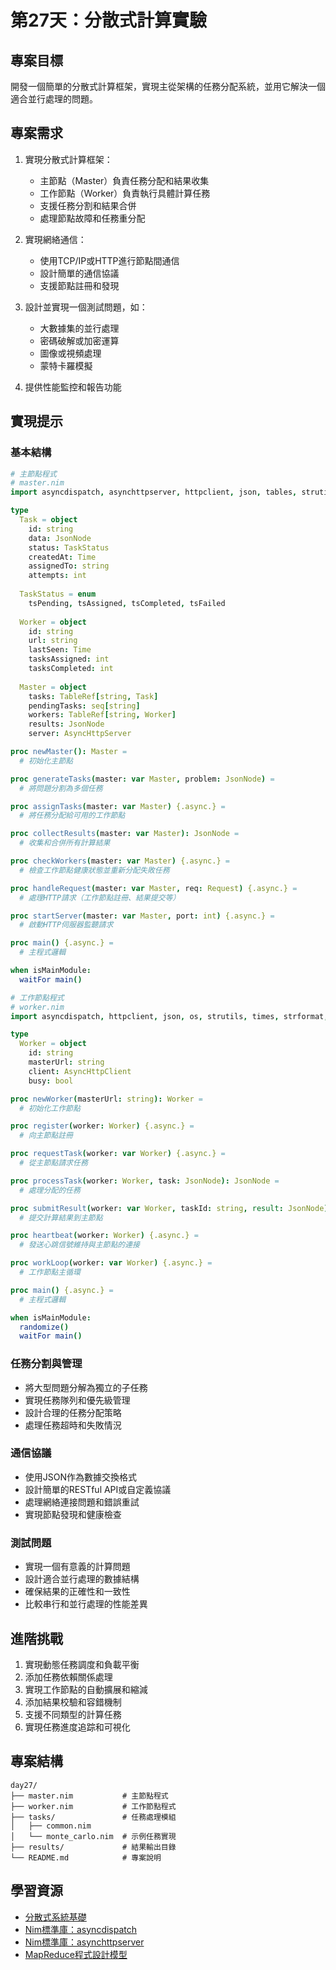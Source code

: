 # 第27天：分散式計算實驗

## 專案目標

開發一個簡單的分散式計算框架，實現主從架構的任務分配系統，並用它解決一個適合並行處理的問題。

## 專案需求

1. 實現分散式計算框架：
   - 主節點（Master）負責任務分配和結果收集
   - 工作節點（Worker）負責執行具體計算任務
   - 支援任務分割和結果合併
   - 處理節點故障和任務重分配
   
2. 實現網絡通信：
   - 使用TCP/IP或HTTP進行節點間通信
   - 設計簡單的通信協議
   - 支援節點註冊和發現
   
3. 設計並實現一個測試問題，如：
   - 大數據集的並行處理
   - 密碼破解或加密運算
   - 圖像或視頻處理
   - 蒙特卡羅模擬
   
4. 提供性能監控和報告功能

## 實現提示

### 基本結構
```nim
# 主節點程式
# master.nim
import asyncdispatch, asynchttpserver, httpclient, json, tables, strutils, times, os, strformat

type
  Task = object
    id: string
    data: JsonNode
    status: TaskStatus
    createdAt: Time
    assignedTo: string
    attempts: int
  
  TaskStatus = enum
    tsPending, tsAssigned, tsCompleted, tsFailed
  
  Worker = object
    id: string
    url: string
    lastSeen: Time
    tasksAssigned: int
    tasksCompleted: int
  
  Master = object
    tasks: TableRef[string, Task]
    pendingTasks: seq[string]
    workers: TableRef[string, Worker]
    results: JsonNode
    server: AsyncHttpServer

proc newMaster(): Master =
  # 初始化主節點

proc generateTasks(master: var Master, problem: JsonNode) =
  # 將問題分割為多個任務

proc assignTasks(master: var Master) {.async.} =
  # 將任務分配給可用的工作節點

proc collectResults(master: var Master): JsonNode =
  # 收集和合併所有計算結果

proc checkWorkers(master: var Master) {.async.} =
  # 檢查工作節點健康狀態並重新分配失敗任務

proc handleRequest(master: var Master, req: Request) {.async.} =
  # 處理HTTP請求（工作節點註冊、結果提交等）

proc startServer(master: var Master, port: int) {.async.} =
  # 啟動HTTP伺服器監聽請求

proc main() {.async.} =
  # 主程式邏輯

when isMainModule:
  waitFor main()
```

```nim
# 工作節點程式
# worker.nim
import asyncdispatch, httpclient, json, os, strutils, times, strformat, random

type
  Worker = object
    id: string
    masterUrl: string
    client: AsyncHttpClient
    busy: bool

proc newWorker(masterUrl: string): Worker =
  # 初始化工作節點

proc register(worker: Worker) {.async.} =
  # 向主節點註冊

proc requestTask(worker: var Worker) {.async.} =
  # 從主節點請求任務

proc processTask(worker: Worker, task: JsonNode): JsonNode =
  # 處理分配的任務

proc submitResult(worker: var Worker, taskId: string, result: JsonNode) {.async.} =
  # 提交計算結果到主節點

proc heartbeat(worker: Worker) {.async.} =
  # 發送心跳信號維持與主節點的連接

proc workLoop(worker: var Worker) {.async.} =
  # 工作節點主循環

proc main() {.async.} =
  # 主程式邏輯

when isMainModule:
  randomize()
  waitFor main()
```

### 任務分割與管理
- 將大型問題分解為獨立的子任務
- 實現任務隊列和優先級管理
- 設計合理的任務分配策略
- 處理任務超時和失敗情況

### 通信協議
- 使用JSON作為數據交換格式
- 設計簡單的RESTful API或自定義協議
- 處理網絡連接問題和錯誤重試
- 實現節點發現和健康檢查

### 測試問題
- 實現一個有意義的計算問題
- 設計適合並行處理的數據結構
- 確保結果的正確性和一致性
- 比較串行和並行處理的性能差異

## 進階挑戰

1. 實現動態任務調度和負載平衡
2. 添加任務依賴關係處理
3. 實現工作節點的自動擴展和縮減
4. 添加結果校驗和容錯機制
5. 支援不同類型的計算任務
6. 實現任務進度追踪和可視化

## 專案結構

```
day27/
├── master.nim           # 主節點程式
├── worker.nim           # 工作節點程式
├── tasks/               # 任務處理模組
│   ├── common.nim
│   └── monte_carlo.nim  # 示例任務實現
├── results/             # 結果輸出目錄
└── README.md            # 專案說明
```

## 學習資源

- [分散式系統基礎](https://www.distributed-systems.net/index.php/books/distributed-systems-3rd-edition-2017/)
- [Nim標準庫：asyncdispatch](https://nim-lang.org/docs/asyncdispatch.html)
- [Nim標準庫：asynchttpserver](https://nim-lang.org/docs/asynchttpserver.html)
- [MapReduce程式設計模型](https://static.googleusercontent.com/media/research.google.com/en//archive/mapreduce-osdi04.pdf)
